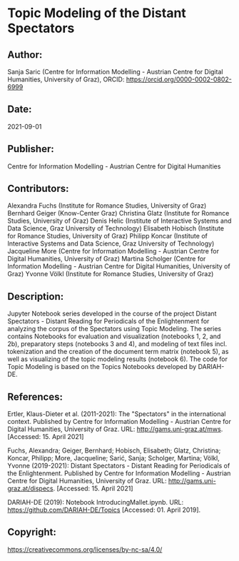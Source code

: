 # Topic Modeling of the Distant Spectators

## Author:
Sanja Saric 
(Centre for Information Modelling - Austrian Centre for Digital Humanities, University of Graz), 
ORCID: https://orcid.org/0000-0002-0802-6999
##

## Date:
2021-09-01
##

## Publisher:
Centre for Information Modelling - Austrian Centre for Digital Humanities
##

## Contributors:
Alexandra Fuchs (Institute for Romance Studies, University of Graz)
Bernhard Geiger (Know-Center Graz)
Christina Glatz (Institute for Romance Studies, University of Graz)
Denis Helic (Institute of Interactive Systems and Data Science, Graz University of Technology)
Elisabeth Hobisch (Institute for Romance Studies, University of Graz)
Philipp Koncar (Institute of Interactive Systems and Data Science, Graz University of Technology)
Jacqueline More (Centre for Information Modelling - Austrian Centre for Digital Humanities, University of Graz)
Martina Scholger (Centre for Information Modelling - Austrian Centre for Digital Humanities, University of Graz)
Yvonne Völkl (Institute for Romance Studies, University of Graz)
##

## Description:
Jupyter Notebook series developed in the course of the project Distant Spectators - Distant Reading for Periodicals of the Enlightenment for analyzing the corpus of the Spectators using Topic Modeling. The series contains Notebooks for evaluation and visualization (notebooks 1, 2, and 2b), preparatory steps (notebooks 3 and 4), and modeling of text files incl. tokenization and the creation of the document term matrix (notebook 5), as well as visualizing of the topic modeling results (notebook 6). The code for Topic Modeling is based on the Topics Notebooks developed by DARIAH-DE. 
##

## References:
Ertler, Klaus-Dieter et al. (2011-2021): The "Spectators" in the international context. Published by Centre for Information Modelling - Austrian Centre for Digital Humanities, University of Graz. URL: http://gams.uni-graz.at/mws. [Accessed: 15. April 2021]

Fuchs, Alexandra; Geiger, Bernhard; Hobisch, Elisabeth; Glatz, Christina; Koncar, Philipp; More, Jacqueline; Sarić, Sanja; Scholger, Martina; Völkl, Yvonne (2019-2021): Distant Spectators - Distant Reading for Periodicals of the Enlightenment. Published by Centre for Information Modelling - Austrian Centre for Digital Humanities, University of Graz. URL: http://gams.uni-graz.at/dispecs. [Accessed: 15. April 2021]

DARIAH-DE (2019): Notebook IntroducingMallet.ipynb. URL: https://github.com/DARIAH-DE/Topics [Accessed: 01. April 2019].
## 

## Copyright:
https://creativecommons.org/licenses/by-nc-sa/4.0/
##
